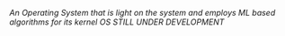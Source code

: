 *An Operating System that is light on the system and employs ML based algorithms for its kernel*
*OS STILL UNDER DEVELOPMENT*